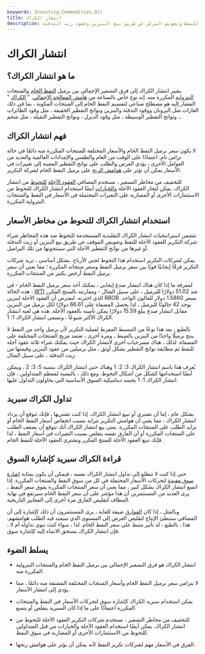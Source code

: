 ```yaml
---
keywords: Investing,Commodities,Oil
title: انتشار الكراك
description: انتشار الكراك هو الفارق الذي تم إنشاؤه في أسواق السلع عن طريق شراء العقود الآجلة للنفط وتعويض المركز عن طريق بيع البنزين وعقود زيت التدفئة.
---
```


# انتشار الكراك
## ما هو انتشار الكراك؟

يشير انتشار الكراك إلى فرق التسعير الإجمالي بين برميل [النفط الخام](/crude-oil) والمنتجات [البترولية](/petroleum) المكررة منه. إنه نوع خاص بالصناعة من [هامش المعالجة الإجمالي](/gpm). " [الكراك](/crack) " المشار إليه هو مصطلح صناعي لتقسيم النفط الخام إلى المنتجات المكونة ، بما في ذلك الغازات مثل البروبان ووقود التدفئة والبنزين ونواتج التقطير الخفيفة ، مثل وقود الطائرات ، ونواتج التقطير الوسيطة ، مثل وقود الديزل ، ونواتج التقطير الثقيلة ، مثل شحم.

## فهم انتشار الكراك

لا يكون سعر برميل النفط الخام والأسعار المختلفة للمنتجات المكررة منه دائمًا في حالة تزامن تام. اعتمادًا على الوقت من العام والطقس والإمدادات العالمية والعديد من العوامل الأخرى ، يؤدي العرض والطلب على نواتج التقطير المعينة إلى تغييرات في الأسعار يمكن أن تؤثر على [هوامش الربح](/profitmargin) على برميل النفط الخام لشركة التكرير.

للتخفيف من مخاطر التسعير ، تستخدم المصافي [العقود الآجلة](/futures) [للتحوط](/hedge) من انتشار الكراك. يمكن لتجار العقود الآجلة [والخيارات](/option) أيضًا استخدام انتشار الكراك للتحوط من الاستثمارات الأخرى أو المضاربة على التغيرات المحتملة في الأسعار في النفط والمنتجات البترولية المكررة.

## استخدام انتشار الكراك للتحوط من مخاطر الأسعار

تتضمن استراتيجيات انتشار الكراك التقليدية المستخدمة للتحوط ضد هذه المخاطر شراء شركة التكرير للعقود الآجلة للنفط وتعويض الموقف عن طريق بيع البنزين أو زيت التدفئة أو غيرها من نواتج التقطير الآجلة التي سينتجونها من تلك البراميل.

يمكن لشركات التكرير استخدام هذا التحوط لجني الأرباح. بشكل أساسي ، تريد شركات التكرير فرقًا إيجابيًا قويًا بين سعر برميل النفط وسعر منتجاته المكررة ؛ مما يعني أن سعر برميل النفط أرخص بكثير من المنتجات المكررة.

لمعرفة ما إذا كان هناك انتشار صدع إيجابي ، يمكنك أخذ سعر برميل النفط الخام - في هذه الحالة ، [WTI](/wti) عند 51.02 دولارًا للبرميل ، على سبيل المثال - ومقارنته بالمنتج المكرر الذي اخترته. لنفترض أن العقود الآجلة لبنزين RBOB بسعر 1.5860 دولار للغالون الواحد. يوجد 42 جالونًا للبرميل ، لذا يحصل المصفاة على 66.61 دولارًا لكل برميل من البنزين مقابل انتشار صدع يبلغ 15.59 دولارًا يمكن تأمينه بالعقود الآجلة. هذه هي لعبة انتشار الكراك الأكثر شيوعًا ، وتسمى انتشار الكراك 1: 1.

بالطبع ، يعد هذا نوعًا من التبسيط المفرط لعملية التكرير لأن برميل واحد من النفط لا ينتج برميلًا واحدًا من البنزين بالضبط ، ومرة أخرى ، تعتمد مزيج المنتجات المختلفة على المصفاة. لذلك ، هناك مسرحيات أخرى لانتشار الكراك حيث يمكنك شراء ثلاثة عقود آجلة للنفط ثم مطابقة نواتج التقطير بشكل أوثق ، مثل برميلين من عقود البنزين وقيمتها من زيت التدفئة ، على سبيل المثال.

يُعرف هذا باسم انتشار الكراك 3: 2: 1 وهناك حتى انتشار الكراك بنسبة 5: 3: 2 ، ويمكن أيضًا استخدامها كشكل من أشكال التحوط. ومع ذلك ، بالنسبة لمعظم المتداولين ، فإن انتشار الكراك 1: 1 يجسد ديناميكية السوق الأساسية التي يحاولون التداول عليها.

## تداول الكراك سبريد

بشكل عام ، إما أن تشتري أو تبيع انتشار الكراك. إذا كنت تشتريها ، فإنك تتوقع أن يزداد انتشار الكراك ، مما يعني أن هوامش التكرير تتزايد بسبب انخفاض أسعار النفط الخام أو تزايد الطلب على المنتجات المكررة. يعني بيع انتشار الكراك أنك تتوقع أن يضعف الطلب على المنتجات المكررة أو أن الفارق نفسه يتقلص بسبب التغيرات في أسعار النفط ، لذا فإنك تبيع العقود الآجلة للمنتج المكرر وتشتري العقود الآجلة للنفط الخام.

## قراءة الكراك سبريد كإشارة السوق

حتى إذا كنت لا تتطلع إلى تداول انتشار الكراك نفسه ، فيمكن أن يكون بمثابة [إشارة سوق مفيدة](/trade-signal) لتحركات الأسعار المحتملة في كل من سوق النفط والمنتجات المكررة. إذا اتسع انتشار الكراك بشكل كبير ، مما يعني أن سعر المنتجات المكررة يفوق سعر النفط ، يرى العديد من المستثمرين أن هذا مؤشر على أن سعر النفط الخام سيرتفع في نهاية المطاف لتقليص الفارق مرة أخرى إلى المعايير التاريخية.

وبالمثل ، إذا كان [الفوارق](/spread) ضيقة للغاية ، يرى المستثمرون أن ذلك كإشارة إلى أن المصافي ستبطئ الإنتاج لتقليص العرض إلى المستوى الذي سيعيد فيه الطلب هوامشهم. هذا ، بالطبع ، له تأثير مثبط على سعر النفط الخام. لذا ، سواء كنت تنوي تداوله أم لا ، فإن انتشار الكراك يستحق الانتباه إليه كإشارة سوق.

## يسلط الضوء

- انتشار الكراك هو فرق التسعير الإجمالي بين برميل النفط الخام والمنتجات البترولية المكررة منه.

- لا يتزامن سعر برميل النفط الخام وأسعار المنتجات المختلفة المشتقة منه دائمًا ، مما يؤدي إلى انتشار الأسعار.

- يمكن استخدام سبريد الكراك كإشارة سوق لتحركات الأسعار في النفط والمنتجات المكررة اعتمادًا على ما إذا كان السبريد يتقلص أو يتسع.

- للتخفيف من مخاطر التسعير ، تستخدم شركات التكرير العقود الآجلة للتحوط من انتشار الكراك. يمكن أيضًا استخدام العقود الآجلة والخيارات من قبل المتداولين للتحوط من الاستثمارات الأخرى أو المضاربة في سوق النفط.

- الفرق في الأسعار مهم لشركات تكرير النفط لأنه يمكن أن يؤثر على هوامش ربحها.


